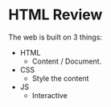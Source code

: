 # HTML Review

The web is built on 3 things: 

- HTML
    - Content / Document.
- CSS
    - Style the content 
- JS 
    - Interactive 
